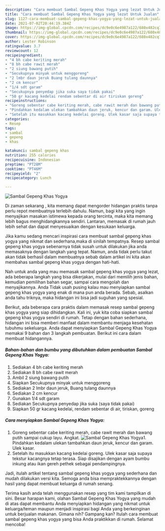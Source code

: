 ```yaml
---
description: "Cara membuat Sambal Gepeng Khas Yogya yang lezat Untuk Jualan"
title: "Cara membuat Sambal Gepeng Khas Yogya yang lezat Untuk Jualan"
slug: 1127-cara-membuat-sambal-gepeng-khas-yogya-yang-lezat-untuk-jualan
date: 2021-07-02T20:44:19.384Z
image: https://img-global.cpcdn.com/recipes/dc9e0c6e4987a122/680x482cq70/sambal-gepeng-khas-yogya-foto-resep-utama.jpg
thumbnail: https://img-global.cpcdn.com/recipes/dc9e0c6e4987a122/680x482cq70/sambal-gepeng-khas-yogya-foto-resep-utama.jpg
cover: https://img-global.cpcdn.com/recipes/dc9e0c6e4987a122/680x482cq70/sambal-gepeng-khas-yogya-foto-resep-utama.jpg
author: Lester Robinson
ratingvalue: 3.7
reviewcount: 12
recipeingredient:
- "4 bh cabe keriting merah"
- "8 bh cabe rawit merah"
- "2 siung bawang putih"
- "Secukupnya minyak untuk menggoreng"
- "2 lmbr daun jeruk Buang tulang daunnya"
- "2 cm kencur"
- "1/4 sdt garam"
- "Secukupnya penyedap jika suka saya tidak pakai"
- "50 gr kacang kedelai rendam sebentar di air tiriskan goreng"
recipeinstructions:
- "Goreng sebentar cabe keriting merah, cabe rawit merah dan bawang putih sampai cukup layu. Angkat."
- "Pindahkan kedalam ulekan tambahkan daun jeruk, kencur dan garam. Ulek kasar."
- "Setelah itu masukkan kacang kedelai goreng. Ulek kasar saja supaya tekstur kacangnya tetap terasa. Siap disajikan dengan ayam bumbu inkung atau ikan gereh pethek sebagai pendampingnya."
categories:
- Resep
tags:
- sambal
- gepeng
- khas

katakunci: sambal gepeng khas 
nutrition: 255 calories
recipecuisine: Indonesian
preptime: "PT28M"
cooktime: "PT46M"
recipeyield: "2"
recipecategory: Lunch

---
```



![Sambal Gepeng Khas Yogya](https://img-global.cpcdn.com/recipes/dc9e0c6e4987a122/680x482cq70/sambal-gepeng-khas-yogya-foto-resep-utama.jpg)

Di zaman  sekarang , kita memang dapat mengorder hidangan praktis tanpa perlu repot membuatnya terlebih dahulu. Namun, bagi kita yang ingin menyajikan masakan istimewa kepada orang tercinta, maka kita memang lebih bagus menghidangkannya sendiri. Lantaran, memasak di rumah jauh lebih sehat dan dapat menyesuaikan dengan kesukaan keluarga.

Jika kamu sedang mencari inspirasi cara membuat sambal gepeng khas yogya yang nikmat dan sederhana,maka di sinilah tempatnya. Resep sambal gepeng khas yogya  sebenarnya tidak susah untuk dilakukan jika anda memasaknya dengan langkah yang tepat. Namun, anda tidak perlu takut akan tidak berhasil dalam membuatnya 
sebab dalam artikel ini kita akan membahas sambal gepeng khas yogya dengan hati-hati.  



Nah untuk anda yang mau memasak sambal gepeng khas yogya yang lezat, ada beberapa langkah yang bisa dikerjakan, mulai dari memilih jenis bahan, kemudian pemilihan bahan segar, sampai cara mengolah dan menyajikannya. Anda Tidak usah pusing kalau mau menyiapkan sambal gepeng khas yogya yang enak di mana pun anda berada. Sebab, asalkan anda  tahu triknya, maka hidangan ini bisa jadi suguhan yang spesial.

Berikut, ada beberapa cara praktis  dalam memasak resep sambal gepeng khas yogya yang siap dihidangkan. Kali ini, yuk kita coba siapkan sambal gepeng khas yogya sendiri di rumah. Tetap dengan bahan sederhana, hidangan ini bisa memberi manfaat dalam membantu menjaga kesehatan tubuhmu sekeluarga. Anda dapat menyiapkan Sambal Gepeng Khas Yogya memakai 9 bahan dan 3 langkah pembuatan. Berikut ini cara dalam membuat hidangannya.

<!--inarticleads1-->

##### Bahan-bahan dan bumbu yang dibutuhkan dalam pembuatan Sambal Gepeng Khas Yogya:

1. Sediakan 4 bh cabe keriting merah
1. Sediakan 8 bh cabe rawit merah
1. Ambil 2 siung bawang putih
1. Siapkan Secukupnya minyak untuk menggoreng
1. Sediakan 2 lmbr daun jeruk, Buang tulang daunnya
1. Sediakan 2 cm kencur
1. Gunakan 1/4 sdt garam
1. Sediakan Secukupnya penyedap jika suka (saya tidak pakai)
1. Siapkan 50 gr kacang kedelai, rendam sebentar di air, tiriskan, goreng




<!--inarticleads2-->

##### Cara menyiapkan Sambal Gepeng Khas Yogya:

1. Goreng sebentar cabe keriting merah, cabe rawit merah dan bawang putih sampai cukup layu. Angkat.
<img src="https://img-global.cpcdn.com/steps/e741cd881322ddf0/160x128cq70/sambal-gepeng-khas-yogya-langkah-memasak-1-foto.jpg" alt="Sambal Gepeng Khas Yogya">1. Pindahkan kedalam ulekan tambahkan daun jeruk, kencur dan garam. Ulek kasar.
1. Setelah itu masukkan kacang kedelai goreng. Ulek kasar saja supaya tekstur kacangnya tetap terasa. Siap disajikan dengan ayam bumbu inkung atau ikan gereh pethek sebagai pendampingnya.




Jadi, itulah artikel tentang  sambal gepeng khas yogya  yang sederhana dan mudah dilakukan versi kita. Semoga anda bisa mempraktekkannya dengan hasil yang dapat membuat keluarga di rumah senang. 

Terima kasih anda telah menggunakan resep yang tim kami tampilkan di sini. Besar harapan kami, olahan  Sambal Gepeng Khas Yogya yang mudah di atas dapat membantu Anda menyiapkan hidangan yang nikmat untuk keluarga/teman maupun menjadi inspirasi bagi Anda yang berkeinginan untuk berjualan makanan. Gimana nih? Gampang kan? Itulah cara membuat sambal gepeng khas yogya yang bisa Anda praktikkan di rumah. Selamat mencoba!

